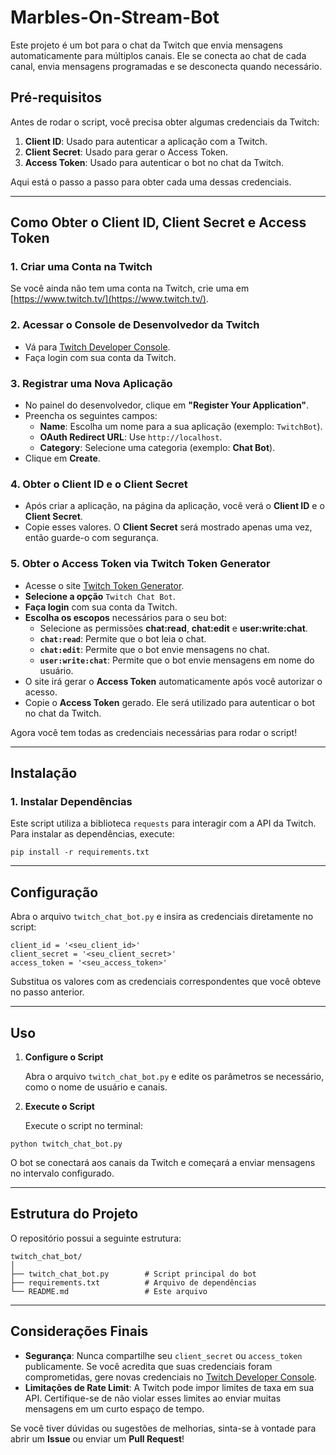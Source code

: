 # Marbles-On-Stream-Bot

Este projeto é um bot para o chat da Twitch que envia mensagens automaticamente para múltiplos canais. Ele se conecta ao chat de cada canal, envia mensagens programadas e se desconecta quando necessário.

## **Pré-requisitos**

Antes de rodar o script, você precisa obter algumas credenciais da Twitch:

1. **Client ID**: Usado para autenticar a aplicação com a Twitch.
2. **Client Secret**: Usado para gerar o Access Token.
3. **Access Token**: Usado para autenticar o bot no chat da Twitch.

Aqui está o passo a passo para obter cada uma dessas credenciais.

---

## **Como Obter o Client ID, Client Secret e Access Token**

### 1. **Criar uma Conta na Twitch**

Se você ainda não tem uma conta na Twitch, crie uma em [https://www.twitch.tv/](https://www.twitch.tv/).

### 2. **Acessar o Console de Desenvolvedor da Twitch**

- Vá para [Twitch Developer Console](https://dev.twitch.tv/console/apps).
- Faça login com sua conta da Twitch.

### 3. **Registrar uma Nova Aplicação**

- No painel do desenvolvedor, clique em **"Register Your Application"**.
- Preencha os seguintes campos:
  - **Name**: Escolha um nome para a sua aplicação (exemplo: `TwitchBot`).
  - **OAuth Redirect URL**: Use `http://localhost`.
  - **Category**: Selecione uma categoria (exemplo: **Chat Bot**).
- Clique em **Create**.

### 4. **Obter o Client ID e o Client Secret**

- Após criar a aplicação, na página da aplicação, você verá o **Client ID** e o **Client Secret**.
- Copie esses valores. O **Client Secret** será mostrado apenas uma vez, então guarde-o com segurança.

### 5. **Obter o Access Token via Twitch Token Generator**

- Acesse o site [Twitch Token Generator](https://twitchtokengenerator.com/).
- **Selecione a opção** `Twitch Chat Bot`.
- **Faça login** com sua conta da Twitch.
- **Escolha os escopos** necessários para o seu bot:
  - Selecione as permissões **chat:read**, **chat:edit** e **user:write:chat**.
  - **`chat:read`**: Permite que o bot leia o chat.
  - **`chat:edit`**: Permite que o bot envie mensagens no chat.
  - **`user:write:chat`**: Permite que o bot envie mensagens em nome do usuário.
- O site irá gerar o **Access Token** automaticamente após você autorizar o acesso.
- Copie o **Access Token** gerado. Ele será utilizado para autenticar o bot no chat da Twitch.

Agora você tem todas as credenciais necessárias para rodar o script!

---

## **Instalação**

### 1. **Instalar Dependências**

Este script utiliza a biblioteca `requests` para interagir com a API da Twitch. Para instalar as dependências, execute:

```pip install -r requirements.txt```

---

## **Configuração**

Abra o arquivo `twitch_chat_bot.py` e insira as credenciais diretamente no script:

```
client_id = '<seu_client_id>'
client_secret = '<seu_client_secret>'
access_token = '<seu_access_token>'
```

Substitua os valores com as credenciais correspondentes que você obteve no passo anterior.

---

## **Uso**

1. **Configure o Script**
    
    Abra o arquivo `twitch_chat_bot.py` e edite os parâmetros se necessário, como o nome de usuário e canais.

2. **Execute o Script**
    
    Execute o script no terminal:
    
```
python twitch_chat_bot.py
```
    
O bot se conectará aos canais da Twitch e começará a enviar mensagens no intervalo configurado.

---

## **Estrutura do Projeto**

O repositório possui a seguinte estrutura:

```
twitch_chat_bot/
│
├── twitch_chat_bot.py        # Script principal do bot
├── requirements.txt          # Arquivo de dependências
└── README.md                 # Este arquivo
```

---

## **Considerações Finais**

- **Segurança**: Nunca compartilhe seu `client_secret` ou `access_token` publicamente. Se você acredita que suas credenciais foram comprometidas, gere novas credenciais no [Twitch Developer Console](https://dev.twitch.tv/console/apps).
- **Limitações de Rate Limit**: A Twitch pode impor limites de taxa em sua API. Certifique-se de não violar esses limites ao enviar muitas mensagens em um curto espaço de tempo.

Se você tiver dúvidas ou sugestões de melhorias, sinta-se à vontade para abrir um **Issue** ou enviar um **Pull Request**!
